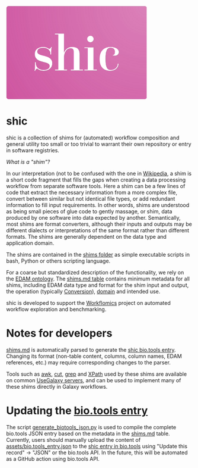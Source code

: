 <img src="/assets/img/shic_logo.png" alt="shic logo" style="height: 250px;"/>

# shic
shic is a collection of shims for (automated) workflow composition and general utility too small or too trivial to warrant their own repository or entry in software registries.

_What is a "shim"?_

In our interpretation (not to be confused with the one in [Wikipedia](https://en.wikipedia.org/wiki/Shim_(computing)), a shim is a short code fragment that fills the gaps when creating a data processing workflow from separate software tools. Here a shim can be a few lines of code that extract the necessary information from a more complex file, convert between similar but not identical file types, or add redundant information to fill input requirements. In other words, shims are understood as being small pieces of glue code to gently massage, or shim, data produced by one software into data expected by another. Semantically, most shims are format converters, although their inputs and outputs may be different dialects or interpretations of the same format rather than different formats. The shims are generally dependent on the data type and application domain.

The shims are contained in the [shims folder](shims) as simple executable scripts in bash, Python or others scripting language.

For a coarse but standardized description of the functionality, we rely on the [EDAM ontology](https://edamontology.org). The [shims.md table](shims.md) contains minimum metadata for all shims, including EDAM data type and format for the shim input and output, the operation (typically [Conversion](http://edamontology.org/operation_3434)), [domain](http://edamontology.org/topic_0003) and intended use.

shic is developed to support the [Workflomics](https://research-software-directory.org/software/workflomics) project on automated workflow exploration and benchmarking.

# Notes for developers

[shims.md](shims.md) is automatically parsed to generate the [shic bio.tools entry](https://bio.tools/shic). Changing its format (non-table content, columns, column names, EDAM references, etc.) may require corresponding changes to the parser.

Tools such as [awk](https://usegalaxy.eu/root?tool_id=toolshed.g2.bx.psu.edu/repos/bgruening/text_processing/tp_awk_tool/1.1.2), [cut](https://usegalaxy.eu/root?tool_id=Cut1), [grep](https://usegalaxy.eu/root?tool_id=toolshed.g2.bx.psu.edu/repos/bgruening/text_processing/tp_grep_tool/1.1.1) and [XPath](https://usegalaxy.eu/root?tool_id=toolshed.g2.bx.psu.edu/repos/iuc/xpath/xpath/1.0.0) used by these shims are available on common [UseGalaxy servers](https://galaxyproject.org/use/), and can be used to implement many of these shims directly in Galaxy workflows.

# Updating the [bio.tools entry](https://bio.tools/shic)

The script [generate_biotools_json.py](generate_biotools_json.py) is used to compile the complete bio.tools JSON entry based on the metadata in the [shims.md](shims.md) table. Currently, users should manually upload the content of [assets/bio.tools_entry.json](https://github.com/magnuspalmblad/shic/blob/main/assets/bio.tools_entry.json) to the [shic entry in bio.tools](https://bio.tools/shic/edit) using "Update this record" -> "JSON" or the bio.tools API. In the future, this will be automated as a GitHub action using bio.tools API.

